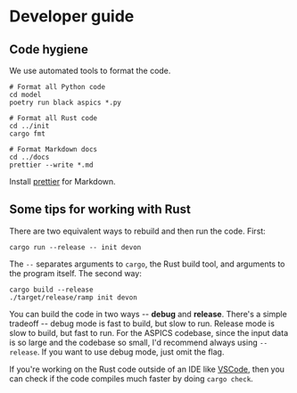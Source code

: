 # Developer guide

## Code hygiene

We use automated tools to format the code.

```shell
# Format all Python code
cd model
poetry run black aspics *.py

# Format all Rust code
cd ../init
cargo fmt

# Format Markdown docs
cd ../docs
prettier --write *.md
```

Install [prettier](https://prettier.io) for Markdown.

## Some tips for working with Rust

There are two equivalent ways to rebuild and then run the code. First:

```shell
cargo run --release -- init devon
```

The `--` separates arguments to `cargo`, the Rust build tool, and arguments to
the program itself. The second way:

```shell
cargo build --release
./target/release/ramp init devon
```

You can build the code in two ways -- **debug** and **release**. There's a
simple tradeoff -- debug mode is fast to build, but slow to run. Release mode is
slow to build, but fast to run. For the ASPICS codebase, since the input data is
so large and the codebase so small, I'd recommend always using `--release`. If
you want to use debug mode, just omit the flag.

If you're working on the Rust code outside of an IDE like
[VSCode](https://marketplace.visualstudio.com/items?itemName=rust-lang.rust),
then you can check if the code compiles much faster by doing `cargo check`.
